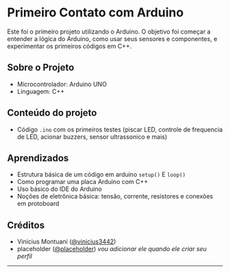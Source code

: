 # Primeiro Contato com Arduino

Este foi o primeiro projeto utilizando o Arduino. O objetivo foi começar a entender a lógica do Arduino, como usar seus sensores e componentes, e experimentar os primeiros códigos em C++.

## Sobre o Projeto

- Microcontrolador: Arduino UNO
- Linguagem: C++

## Conteúdo do projeto

- Código `.ino` com os primeiros testes (piscar LED, controle de frequencia de LED, acionar buzzers, sensor ultrassonico e mais)

## Aprendizados
- Estrutura básica de um código em arduino `setup()` E `loop()`
- Como programar uma placa Arduino com C++
- Uso básico do IDE do Arduino
- Noções de eletrônica básica: tensão, corrente, resistores e conexões em protoboard

## Créditos

- Vinicius Montuani ([@vinicius3442](https://github.com/Vinicius3442))
- placeholder ([@placeholder](https://github.com/)) *vou adicionar ele quando ele criar seu perfil*

---


